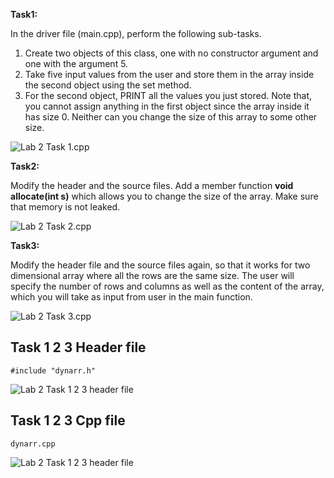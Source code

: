 **Task1:** 

In the driver file (main.cpp), perform the following sub-tasks.
1. Create two objects of this class, one with no constructor argument and one with the argument 5.
2. Take five input values from the user and store them in the array inside the second object using the set method.
3. For the second object, PRINT all the values you just stored.
   Note that, you cannot assign anything in the first object since the array inside it has size 0. Neither can you change
   the size of this array to some other size.

![Lab 2 Task 1.cpp](https://github.com/IAFahim/CSE225/blob/master/C%2B%2B/Lab/Lab_2/Task_1/main.png)

**Task2:** 

Modify the header and the source files. Add a member function **void allocate(int s)** which allows
you to change the size of the array. Make sure that memory is not leaked.

![Lab 2 Task 2.cpp](https://github.com/IAFahim/CSE225/blob/master/C%2B%2B/Lab/Lab_2/Task_2/main.png)

**Task3:**

Modify  the  header  file  and  the  source  files  again,  so  that  it  works  for  two  dimensional  array  where  all  the
rows  are  the  same  size.  The  user  will  specify  the  number  of  rows  and  columns  as  well  as  the  content  of  the  array,
which you will take as input from user in the main function.

![Lab 2 Task 3.cpp](https://github.com/IAFahim/CSE225/blob/master/C%2B%2B/Lab/Lab_2/Task_3/main.png)

## Task 1 2 3 Header file 
`#include "dynarr.h"`

![Lab 2 Task 1 2 3 header file](https://github.com/IAFahim/CSE225/blob/master/C%2B%2B/Lab/Lab_2/dynarr.h.png)

## Task 1 2 3 Cpp file
`dynarr.cpp`

![Lab 2 Task 1 2 3 header file](https://github.com/IAFahim/CSE225/blob/master/C%2B%2B/Lab/Lab_2/dynarr.cpp.png)
